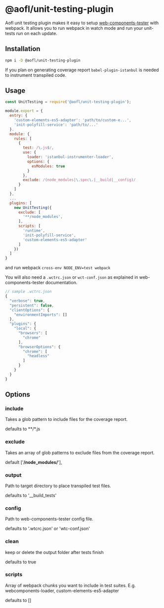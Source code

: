# @aofl/unit-testing-plugin

Aofl unit testing plugin makes it easy to setup [web-components-tester](https://www.npmjs.com/package/web-component-tester) with webpack. It allows you to run webpack in watch mode and run your unit-tests run on each update.


## Installation
```bash
npm i -D @aofl/unit-testing-plugin
```

If you plan on generating coverage report `babel-plugin-istanbul` is needed to instrument transpiled code.

## Usage
```javascript
const UnitTesting = require('@aofl/unit-testing-plugin');

module.export = {
  entry: {
    'custom-elements-es5-adapter': 'path/to/custom-e...',
    'init-polyfill-service': 'path/to/...'
  }.
  module: {
    rules: [
      {
        test: /\.js$/,
        use: {
          loader: 'istanbul-instrumenter-loader',
          options: {
            esModules: true
          }
        },
        exclude: /(node_modules|\.spec\.|__build|__config)/
      }
    ]
  },
  ...
  plugins: [
    new UnitTesting({
      exclude: [
        '**/node_modules',
      ],
      scripts: [
        'runtime',
        'init-polyfill-service',
        'custom-elements-es5-adapter'
      ]
    })
  ]
}
```

and run webpack `cross-env NODE_ENV=test webpack`

You will also need a `.wctrc.json` or `wct-conf.json` as explained in web-components-tester documentation.

```javascript
// sample .wctrc.json
{
  "verbose": true,
  "persistent": false,
  "clientOptions": {
    "environmentImports": []
  },
  "plugins": {
    "local": {
      "browsers": [
        "chrome"
      ],
      "browserOptions": {
        "chrome": [
          "headless"
        ]
      }
    }
  }
}
```


## Options
### include
Takes a glob pattern to include files for the coverage report.

defaults to **/*.js

### exclude
Takes an array of glob patterns to exclude files from the coverage report.

default ['**/node_modules/**'],


### output
Path to target directory to place transpiled test files.

defaults to '__build_tests'

### config
Path to web-components-tester config file.

defaults to '.wtcrc.json' or 'wtc-conf.json'

### clean
keep or delete the output folder after tests finish

defaults to true

### scripts
Array of webpack chunks you want to include in test suites. E.g. webcomponents-loader, custom-elements-es5-adapter

defaults to []
